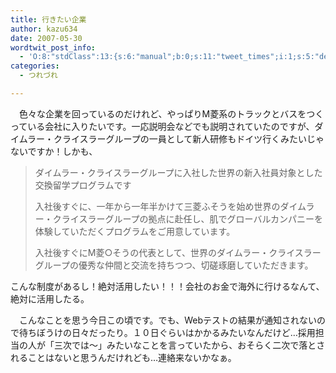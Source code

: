 ```yaml
---
title: 行きたい企業
author: kazu634
date: 2007-05-30
wordtwit_post_info:
  - 'O:8:"stdClass":13:{s:6:"manual";b:0;s:11:"tweet_times";i:1;s:5:"delay";i:0;s:7:"enabled";i:1;s:10:"separation";s:2:"60";s:7:"version";s:3:"3.7";s:14:"tweet_template";b:0;s:6:"status";i:2;s:6:"result";a:0:{}s:13:"tweet_counter";i:2;s:13:"tweet_log_ids";a:1:{i:0;i:2969;}s:9:"hash_tags";a:0:{}s:8:"accounts";a:1:{i:0;s:7:"kazu634";}}'
categories:
  - つれづれ

---
```

<div class="section">
<p>
    　色々な企業を回っているのだけれど、やっぱりM菱系のトラックとバスをつくっている会社に入りたいです。一応説明会などでも説明されていたのですが、ダイムラー・クライスラーグループの一員として新人研修もドイツ行くみたいじゃないですか！しかも、
</p>
  
<blockquote>
<p>
      ダイムラー・クライスラーグループに入社した世界の新入社員対象とした交換留学プログラムです
</p>
    
<p>
      入社後すぐに、一年から一年半かけて三菱ふそうを始め世界のダイムラー・クライスラーグループの拠点に赴任し、肌でグローバルカンパニーを体験していただくプログラムをご用意しています。
</p>
    
<p>
      入社後すぐにM菱○そうの代表として、世界のダイムラー・クライスラーグループの優秀な仲間と交流を持ちつつ、切磋琢磨していただきます。
</p>
</blockquote>
  
<p>
    こんな制度があるし！絶対活用したい！！！会社のお金で海外に行けるなんて、絶対に活用したる。
</p>
  
<p>
    　こんなことを思う今日この頃です。でも、Webテストの結果が通知されないので待ちぼうけの日々だったり。１０日ぐらいはかかるみたいなんだけど…採用担当の人が「三次では～」みたいなことを言っていたから、おそらく二次で落とされることはないと思うんだけれども…連絡来ないかなぁ。
</p>
</div>
